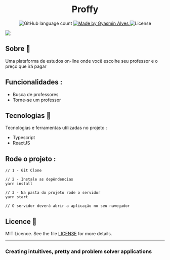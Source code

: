 

<h1 align="center">
   Proffy
</h1>

<p align="center">
  <img alt="GitHub language count" src="https://img.shields.io/github/languages/count/GyAlves/Proffy-Web?color=purple">

  <a href="https://www.linkedin.com/in/gyasmin-assun%C3%A7%C3%A3o-223417180/">
    <img alt="Made by Gyasmin Alves" src="https://img.shields.io/badge/made%20by-Gyasmin%20Alves-purple">
  </a>

 <img alt="License" src="https://img.shields.io/github/license/GyAlves/Github-Repository?color=purple">

</p>



 <img src="https://ik.imagekit.io/am6iypeh5w/Proffy1_4broOfgSN.gif" widht="200px" />




##  Sobre  📖
Uma plataforma de estudos on-line onde você escolhe seu professor e o preço que irá pagar

## Funcionalidades :

- Busca de professores
- Torne-se um professor

## Tecnologias  📱 

Tecnologias e ferramentas utilizadas no projeto :

- Typescript
- ReactJS


 ## Rode o projeto :
    
  ```   
  // 1 - Git Clone
  
  // 2 - Instale as depêndencias
  yarn install
  
  // 3 - Na pasta do projeto rode o servidor 
  yarn start
  
  // O servidor deverá abrir a aplicação no seu navegador

```


##  Licence :memo:

MIT Licence. See the file [LICENSE](LICENSE.md) for more details.

---

### Creating intuitives, pretty and problem solver applications
